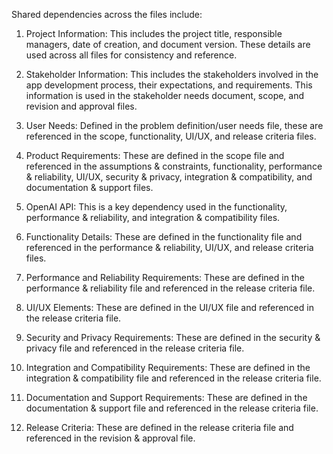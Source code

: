 Shared dependencies across the files include:

1. Project Information: This includes the project title, responsible managers, date of creation, and document version. These details are used across all files for consistency and reference.

2. Stakeholder Information: This includes the stakeholders involved in the app development process, their expectations, and requirements. This information is used in the stakeholder needs document, scope, and revision and approval files.

3. User Needs: Defined in the problem definition/user needs file, these are referenced in the scope, functionality, UI/UX, and release criteria files.

4. Product Requirements: These are defined in the scope file and referenced in the assumptions & constraints, functionality, performance & reliability, UI/UX, security & privacy, integration & compatibility, and documentation & support files.

5. OpenAI API: This is a key dependency used in the functionality, performance & reliability, and integration & compatibility files.

6. Functionality Details: These are defined in the functionality file and referenced in the performance & reliability, UI/UX, and release criteria files.

7. Performance and Reliability Requirements: These are defined in the performance & reliability file and referenced in the release criteria file.

8. UI/UX Elements: These are defined in the UI/UX file and referenced in the release criteria file.

9. Security and Privacy Requirements: These are defined in the security & privacy file and referenced in the release criteria file.

10. Integration and Compatibility Requirements: These are defined in the integration & compatibility file and referenced in the release criteria file.

11. Documentation and Support Requirements: These are defined in the documentation & support file and referenced in the release criteria file.

12. Release Criteria: These are defined in the release criteria file and referenced in the revision & approval file.